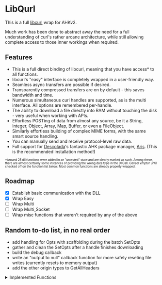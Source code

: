 # LibQurl
This is a full [libcurl](https://curl.se/) wrap for AHKv2.

Much work has been done to abstract away the need for a full understanding of curl's rather arcane architecture, while still allowing complete access to those inner workings when required.

## Features
- This is a full direct binding of libcurl, meaning that you have access* to all functions.
- libcurl's "easy" interface is completely wrapped in a user-friendly way.
- Seamless async transfers are possible if desired.
- Transparently compressed transfers are on by default - this saves bandwidth and time.
- Numerous simultaneous curl handles are supported, as is the multi interface. All options are remembered per-handle.
- The ability to download a file directly into RAM without touching the disk - very useful when working with APIs.
- Effortless POSTing of data from almost any source, be it a String, Integer, Object, Array, Map, Buffer, or even a FileObject.
- Similarly effortless building of complex MIME forms, with the same smart source handling.
- You can manually send and receive protocol-level raw data.
- Full support for [Descolada](https://github.com/Descolada)'s fantastic AHK package manager, [Aris](https://github.com/Descolada/Aris). (This is the recommended installation method!)

<sup><sub>*Around 25 dll functions were added in an "untested" state and are clearly marked as such. Among these, there are almost certainly some instances of providing the wrong data type in the DllCall. *Caveat emptor* until checked off on the function list below. Most common functions are already properly wrapped.</sup></sub>

## Roadmap
- [X] Establish basic communication with the DLL
- [X] Wrap Easy
- [ ] Wrap Multi
- [ ] Wrap Multi_Socket
- [ ] Wrap misc functions that weren't required by any of the above

## Random to-do list, in no real order
- add handling for Opts with scaffolding during the batch SetOpts
- gather and clean the SetOpts after a handle finishes downloading
- build the debug callback
- write an "output to null" callback function for more safely reseting file writes (currently resets to memory output)
- add the other origin types to GetAllHeaders
  
<details><summary>Implemented Functions</summary>
https://curl.se/libcurl/c/allfuncs.html
  
| Wrapped?   | Name                          | Notes                        |
|:----------:|:------------------------------|:-----------------------------|
| &check;    | curl_easy_cleanup             |                              |
| &check;    | curl_easy_duphandle           |                              |
| &check;    | curl_easy_getinfo             |                              |
| &check;    | curl_easy_header              |                              |
| &check;    | curl_easy_init                |                              |
| &check;    | curl_easy_nextheader          |                              |
| &check;    | curl_easy_option_by_id        |                              |
| &check;    | curl_easy_option_by_name      |                              |
| &check;    | curl_easy_option_next         |                              |
| &check;    | curl_easy_pause               |                              |
| &check;    | curl_easy_perform             | called with .Sync()          |
| &check;    | curl_easy_recv                |                              |
| &check;    | curl_easy_reset               |                              |
| &check;    | curl_easy_send                |                              |
| &check;    | curl_easy_setopt              |                              |
|            | curl_easy_ssls_export         |                              |
|            | curl_easy_ssls_import         |                              |
| &check;    | curl_easy_strerror            |                              |
| &check;    | curl_easy_upkeep              |                              |
| &check;    | curl_free                     |                              |
| &check;    | curl_getdate                  |                              |
|            | curl_global_cleanup           |                              |
| &check;    | curl_global_init              | only default mode for now    |
|            | curl_global_init_mem          |                              |
| &check;    | curl_global_sslset            |                              |
| &check;    | curl_mime_addpart             |                              |
|            | curl_global_trace             |                              |
| &check;    | curl_mime_data                |                              |
|            | curl_mime_data_cb             |                              |
| &check;    | curl_mime_encoder             |                              |
| &check;    | curl_mime_filedata            |                              |
| &check;    | curl_mime_filename            |                              |
| &check;    | curl_mime_free                |                              |
| &check;    | curl_mime_headers             |                              |
| &check;    | curl_mime_init                |                              |
| &check;    | curl_mime_name                |                              |
| &check;    | curl_mime_subparts            |                              |
| &check;    | curl_mime_type                |                              |
| &check;    | curl_multi_add_handle         | called with .ReadySync()     |
|            | curl_multi_assign             |                              |
| &check;    | curl_multi_cleanup            |                              |
|            | curl_multi_fdset              |                              |
|            | curl_multi_get_handles        |                              |
| &check;    | curl_multi_info_read          |                              |
| &check;    | curl_multi_init               |                              |
| &check;    | curl_multi_perform            | called with .Async()         |
| &check;    | curl_multi_remove_handle      |                              |
| &check;    | curl_multi_setopt             |                              |
|            | curl_multi_socket_action      |                              |
| &check;    | curl_multi_strerror           |                              |
|            | curl_multi_timeout            |                              |
|            | curl_multi_poll               |                              |
|            | curl_multi_wait               |                              |
|            | curl_multi_waitfds            |                              |
|            | curl_multi_wakeup             |                              |
|            | curl_pushheader_byname        |                              |
|            | curl_pushheader_bynum         |                              |
| &check;    | curl_share_cleanup            |                              |
| &check;    | curl_share_init               |                              |
| &check;    | curl_share_setopt             |                              |
| &check;    | curl_share_strerror           |                              |
| &check;    | curl_slist_append             |                              |
| &check;    | curl_slist_free_all           |                              |
| &check;    | curl_strequal                 | called with .StrCompare()    |
| &check;    | curl_strnequal                | called with .StrCompare()    |
| &check;    | curl_url                      |                              |
| &check;    | curl_url_cleanup              |                              |
| &check;    | curl_url_dup                  |                              |
| &check;    | curl_url_get                  |                              |
| &check;    | curl_url_set                  |                              |
| &check;    | curl_url_strerror             |                              |
| &check;    | curl_version                  |                              |
| &check;    | curl_version_info             |                              |
|            | curl_ws_recv                  |                              |
|            | curl_ws_send                  |                              |
|            | curl_ws_meta                  |                              |
<details><summary>Deprecated Functions with Suggested Alternatives</summary>
  
| Wrapped?   | Name                          | Alternative                  |
|:----------:|:------------------------------|:-----------------------------|
| &#10060;   | curl_easy_escape<br>curl_easy_unescape<br>curl_escape<br>curl_unescape | use the URL API  |
| &#10060;   | curl_formadd<br>curl_formfree<br>curl_formget | use the mime API |
| &#10060;   | curl_getenv | use AHK's EnvGet() |
| &#10060;   | curl_multi_socket<br>curl_multi_socket_all | use curl_multi_socket_action |
| &#10060;   | curl_mprintf<br>curl_mvaprintf<br>curl_mvfprintf<br>curl_mvprintf<br>curl_mvsnprintf | use AHK's own text maniupulation |

</summary>
</details>

